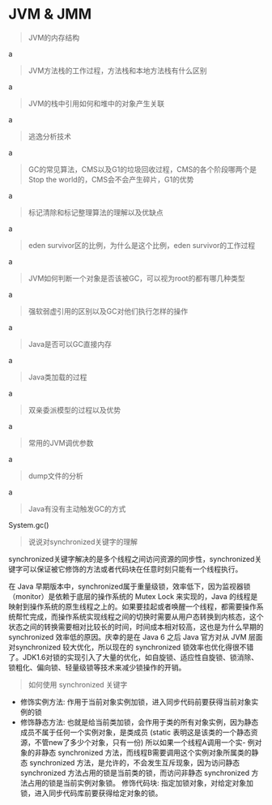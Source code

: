 # JVM & JMM

> JVM的内存结构

a
> JVM方法栈的工作过程，方法栈和本地方法栈有什么区别

a
> JVM的栈中引用如何和堆中的对象产生关联

a
> 逃逸分析技术

a
> GC的常见算法，CMS以及G1的垃圾回收过程，CMS的各个阶段哪两个是Stop the world的，CMS会不会产生碎片，G1的优势

a
> 标记清除和标记整理算法的理解以及优缺点

a
> eden survivor区的比例，为什么是这个比例，eden survivor的工作过程

a
> JVM如何判断一个对象是否该被GC，可以视为root的都有哪几种类型

a
> 强软弱虚引用的区别以及GC对他们执行怎样的操作

a
> Java是否可以GC直接内存

a
> Java类加载的过程

a
> 双亲委派模型的过程以及优势

a
> 常用的JVM调优参数

a
> dump文件的分析

a
> Java有没有主动触发GC的方式

System.gc()
> 说说对synchronized关键字的理解

synchronized关键字解决的是多个线程之间访问资源的同步性，synchronized关键字可以保证被它修饰的方法或者代码块在任意时刻只能有一个线程执行。

在 Java 早期版本中，synchronized属于重量级锁，效率低下，因为监视器锁（monitor）是依赖于底层的操作系统的 Mutex Lock 来实现的，Java 的线程是映射到操作系统的原生线程之上的。如果要挂起或者唤醒一个线程，都需要操作系统帮忙完成，而操作系统实现线程之间的切换时需要从用户态转换到内核态，这个状态之间的转换需要相对比较长的时间，时间成本相对较高，这也是为什么早期的 synchronized 效率低的原因。庆幸的是在 Java 6 之后 Java 官方对从 JVM 层面对synchronized 较大优化，所以现在的 synchronized 锁效率也优化得很不错了。JDK1.6对锁的实现引入了大量的优化，如自旋锁、适应性自旋锁、锁消除、锁粗化、偏向锁、轻量级锁等技术来减少锁操作的开销。

>如何使用 synchronized 关键字

- 修饰实例方法: 作用于当前对象实例加锁，进入同步代码前要获得当前对象实例的锁
- 修饰静态方法: 也就是给当前类加锁，会作用于类的所有对象实例，因为静态成员不属于任何一个实例对象，是类成员 (static 表明这是该类的一个静态资源，不管new了多少个对象，只有一份) 所以如果一个线程A调用一个实- 例对象的非静态 synchronized 方法，而线程B需要调用这个实例对象所属类的静态 synchronized 方法，是允许的，不会发生互斥现象，因为访问静态 synchronized 方法占用的锁是当前类的锁，而访问非静态 synchronized 方法占用的锁是当前实例对象锁。
修饰代码块: 指定加锁对象，对给定对象加锁，进入同步代码库前要获得给定对象的锁。
